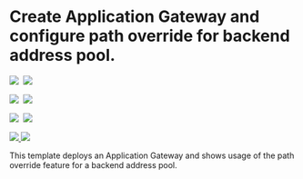 # Create Application Gateway and configure path override for backend address pool.

<IMG SRC="https://azbotstorage.blob.core.windows.net/badges/201-application-gateway-path-override/PublicLastTestDate.svg" />&nbsp;
<IMG SRC="https://azbotstorage.blob.core.windows.net/badges/201-application-gateway-path-override/PublicDeployment.svg" />&nbsp;

<IMG SRC="https://azbotstorage.blob.core.windows.net/badges/201-application-gateway-path-override/FairfaxLastTestDate.svg" />&nbsp;
<IMG SRC="https://azbotstorage.blob.core.windows.net/badges/201-application-gateway-path-override/FairfaxDeployment.svg" />&nbsp;

<IMG SRC="https://azbotstorage.blob.core.windows.net/badges/201-application-gateway-path-override/BestPracticeResult.svg" />&nbsp;
<IMG SRC="https://azbotstorage.blob.core.windows.net/badges/201-application-gateway-path-override/CredScanResult.svg" />&nbsp;

<a href="https://portal.azure.com/#create/Microsoft.Template/uri/https%3A%2F%2Fraw.githubusercontent.com%2FAzure%2Fazure-quickstart-templates%2Fmaster%2F201-application-gateway-path-override%2Fazuredeploy.json" target="_blank">
    <img src="http://azuredeploy.net/deploybutton.png"/>
</a>
<a href="http://armviz.io/#/?load=https%3A%2F%2Fraw.githubusercontent.com%2FAzure%2Fazure-quickstart-templates%2Fmaster%2F201-application-gateway-path-override%2Fazuredeploy.json" target="_blank">
    <img src="http://armviz.io/visualizebutton.png"/>
</a>

This template deploys an Application Gateway and shows usage of the path override feature for a backend address pool.
